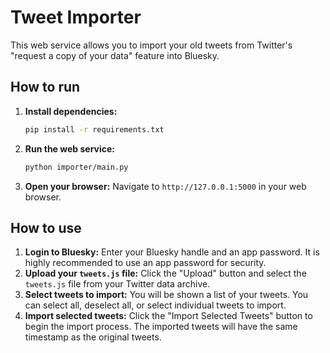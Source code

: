 # Tweet Importer

This web service allows you to import your old tweets from Twitter's "request a copy of your data" feature into Bluesky.

## How to run

1.  **Install dependencies:**
    ```bash
    pip install -r requirements.txt
    ```
2.  **Run the web service:**
    ```bash
    python importer/main.py
    ```
3.  **Open your browser:**
    Navigate to `http://127.0.0.1:5000` in your web browser.

## How to use

1.  **Login to Bluesky:**
    Enter your Bluesky handle and an app password. It is highly recommended to use an app password for security.
2.  **Upload your `tweets.js` file:**
    Click the "Upload" button and select the `tweets.js` file from your Twitter data archive.
3.  **Select tweets to import:**
    You will be shown a list of your tweets. You can select all, deselect all, or select individual tweets to import.
4.  **Import selected tweets:**
    Click the "Import Selected Tweets" button to begin the import process. The imported tweets will have the same timestamp as the original tweets.
